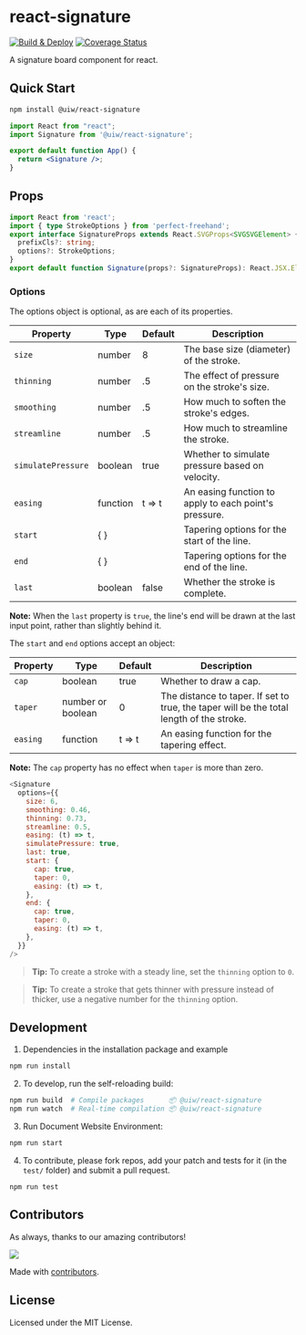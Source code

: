 react-signature
===

[![Build & Deploy](https://github.com/uiwjs/react-signature/actions/workflows/ci.yml/badge.svg)](https://github.com/uiwjs/react-signature/actions/workflows/ci.yml)
[![Coverage Status](https://uiwjs.github.io/react-signature/badges.svg)](https://uiwjs.github.io/react-signature/lcov-report/)

A signature board component for react.


## Quick Start

```bash
npm install @uiw/react-signature
```

```jsx mdx:preview
import React from "react";
import Signature from '@uiw/react-signature';

export default function App() {
  return <Signature />;
}
```

## Props

```ts
import React from 'react';
import { type StrokeOptions } from 'perfect-freehand';
export interface SignatureProps extends React.SVGProps<SVGSVGElement> {
  prefixCls?: string;
  options?: StrokeOptions;
}
export default function Signature(props?: SignatureProps): React.JSX.Element;
```

### Options

The options object is optional, as are each of its properties.

| Property           | Type     | Default | Description                                           |
| ------------------ | -------- | ------- | ----------------------------------------------------- |
| `size`             | number   | 8       | The base size (diameter) of the stroke.               |
| `thinning`         | number   | .5      | The effect of pressure on the stroke's size.          |
| `smoothing`        | number   | .5      | How much to soften the stroke's edges.                |
| `streamline`       | number   | .5      | How much to streamline the stroke.                    |
| `simulatePressure` | boolean  | true    | Whether to simulate pressure based on velocity.       |
| `easing`           | function | t => t  | An easing function to apply to each point's pressure. |
| `start`            | { }      |         | Tapering options for the start of the line.           |
| `end`              | { }      |         | Tapering options for the end of the line.             |
| `last`             | boolean  | false    | Whether the stroke is complete.                       |

**Note:** When the `last` property is `true`, the line's end will be drawn at the last input point, rather than slightly behind it.

The `start` and `end` options accept an object:

| Property | Type              | Default | Description                                                                              |
| -------- | ----------------- | ------- | ---------------------------------------------------------------------------------------- |
| `cap`    | boolean           | true    | Whether to draw a cap.                                                                   |
| `taper`  | number or boolean | 0       | The distance to taper. If set to true, the taper will be the total length of the stroke. |
| `easing` | function          | t => t  | An easing function for the tapering effect.                                              |

**Note:** The `cap` property has no effect when `taper` is more than zero.

```js
<Signature
  options={{
    size: 6,
    smoothing: 0.46,
    thinning: 0.73,
    streamline: 0.5,
    easing: (t) => t,
    simulatePressure: true,
    last: true,
    start: {
      cap: true,
      taper: 0,
      easing: (t) => t,
    },
    end: {
      cap: true,
      taper: 0,
      easing: (t) => t,
    },
  }}
/>
```

> **Tip:** To create a stroke with a steady line, set the `thinning` option to `0`.

> **Tip:** To create a stroke that gets thinner with pressure instead of thicker, use a negative number for the `thinning` option.

## Development

1. Dependencies in the installation package and example

```bash
npm run install
```

2. To develop, run the self-reloading build:

```bash
npm run build  # Compile packages      📦 @uiw/react-signature
npm run watch  # Real-time compilation 📦 @uiw/react-signature
```

3. Run Document Website Environment:

```bash
npm run start
```

4. To contribute, please fork repos, add your patch and tests for it (in the `test/` folder) and submit a pull request.

```
npm run test
```

## Contributors

As always, thanks to our amazing contributors!

<a href="https://github.com/uiwjs/react-signature/graphs/contributors">
  <img src="https://uiwjs.github.io/react-signature/CONTRIBUTORS.svg" />
</a>

Made with [contributors](https://github.com/jaywcjlove/github-action-contributors).

## License

Licensed under the MIT License.